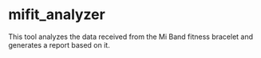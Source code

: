 # mifit_analyzer

This tool analyzes the data received from the Mi Band fitness bracelet and generates a report based on it.
